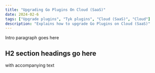 ```yaml
---
title: "Upgrading Go Plugins On Cloud (SaaS)"
date: 2024-02-6
tags: ["Upgrade plugins", "Tyk plugins", "Cloud (SaaS)", "Cloud"]
description: "Explains how to upgrade Go Plugins on Cloud (SaaS)"
---
```


Intro paragraph goes here

## H2 section headings go here 
with accompanying text
